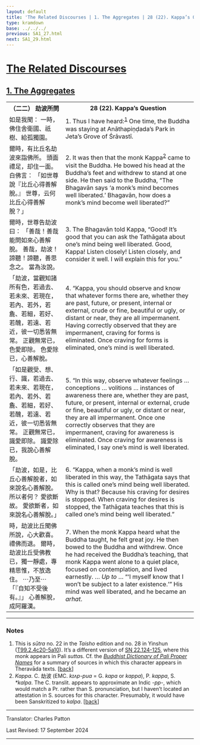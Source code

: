 ```yaml
---
layout: default
title: 'The Related Discourses | 1. The Aggregates | 28 (22). Kappa’s Question'
type: kramdown
base: ../../../
previous: SA1_27.html
next: SA1_29.html
---
```


<h1><a href='../index.html'>The Related Discourses</a></h1>
<h2><a href='index.html'>1. The Aggregates</a></h2>

<table class="trans">
  <th class='ch'>（二二） 劫波所問</th>
  <th class='en'>28 (22). Kappa’s Question</th>
  <tr>
    <td class="ch" title='t99.2.4c20'>如是我聞： 一時，佛住舍衛國、祇樹、給孤獨園。</td>
    <td id='p1'>1. Thus I have heard:<sup id="ref1"><a href="#n1">1</a></sup> One time, the Buddha was staying at Anāthapiṇḍada’s Park in Jeta’s Grove of Śrāvastī.</td>
  </tr>
  <tr>
    <td class="ch" title='t99.2.4c21'>爾時，有比丘名劫波來詣佛所。 頭面禮足，却住一面。 白佛言： 「如世尊說『比丘心得善解脫。』 世尊，云何比丘心得善解脫？」</td>
    <td id='p2'>2. It was then that the monk Kappa<sup id="ref2"><a href="#n2">2</a></sup> came to visit the Buddha. He bowed his head at the Buddha’s feet and withdrew to stand at one side. He then said to the Buddha, “The Bhagavān says ‘a monk’s mind becomes well liberated.’ Bhagavān, how does a monk’s mind become well liberated?”</td>
  </tr>
  <tr>
    <td class="ch" title='t99.2.4c24'>爾時，世尊告劫波曰： 「善哉！善哉能問如來心善解脫。 善哉，劫波！諦聽！諦聽，善思念之。 當為汝說。</td>
    <td id='p3'>3. The Bhagavān told Kappa, “Good! It’s good that you can ask the Tathāgata about one’s mind being well liberated. Good, Kappa! Listen closely! Listen closely, and consider it well. I will explain this for you.”</td>
  </tr>
  <tr>
    <td class="ch" title='t99.2.4c26'>「劫波，當觀知諸所有色，若過去、若未來、若現在，若內、若外，若麁、若細，若好、若醜，若遠、若近，彼一切悉皆無常。 正觀無常已，色愛即除。 色愛除已，心善解脫。</td>
    <td id='p4'>4. “Kappa, you should observe and know that whatever forms there are, whether they are past, future, or present, internal or external, crude or fine, beautiful or ugly, or distant or near, they are all impermanent. Having correctly observed that they are impermanent, craving for forms is eliminated. Once craving for forms is eliminated, one’s mind is well liberated.</td>
  </tr>
  <tr>
    <td class="ch" title='t99.2.5a1'>「如是觀受、想、行、識，若過去、若未來、若現在，若內、若外、若麁、若細，若好、若醜，若遠、若近，彼一切悉皆無常。 正觀無常已，識愛即除。 識愛除已，我說心善解脫。</td>
    <td id='p5'>5. “In this way, observe whatever feelings … conceptions … volitions … instances of awareness there are, whether they are past, future, or present, internal or external, crude or fine, beautiful or ugly, or distant or near, they are all impermanent. Once one correctly observes that they are impermanent, craving for awareness is eliminated. Once craving for awareness is eliminated, I say one’s mind is well liberated.</td>
  </tr>
  <tr>
    <td class="ch" title='t99.2.5a4'>「劫波，如是，比丘心善解脫者，如來說名心善解脫。 所以者何？ 愛欲斷故。 愛欲斷者，如來說名心善解脫。」</td>
    <td id='p6'>6. “Kappa, when a monk’s mind is well liberated in this way, the Tathāgata says that this is called one’s mind being well liberated. Why is that? Because his craving for desires is stopped. When craving for desires is stopped, the Tathāgata teaches that this is called one’s mind being well liberated.”</td>
  </tr>
  <tr>
    <td class="ch" title='t99.2.5a7'>時，劫波比丘聞佛所說，心大歡喜。 禮佛而退。 爾時，劫波比丘受佛教已，獨一靜處，專精思惟，不放逸住。 ⋯乃至⋯「『自知不受後有。』」 心善解脫，成阿羅漢。</td>
    <td id='p7'>7. When the monk Kappa heard what the Buddha taught, he felt great joy. He then bowed to the Buddha and withdrew. Once he had received the Buddha’s teaching, that monk Kappa went alone to a quiet place, focused on contemplation, and lived earnestly. … <em>Up to</em> … “‘I myself know that I won’t be subject to a later existence.’” His mind was well liberated, and he became an <em>arhat</em>.</td>
  </tr>
</table>

<hr/>

<h3 id="notes">Notes</h3>

<ol class="notes-list">
<li id="n1">This is <em>sūtra</em> no. 22 in the <cite>Taisho</cite> edition and no. 28 in Yinshun (<a href="https://cbetaonline.dila.edu.tw/zh/T02n0099_p0004c20" target="_blank">T99.2.4c20-5a10</a>). It’s a different version of <a href="https://suttacentral.net/sn22.124" target="_blank">SN 22.124-125</a>, where this monk appears in Pali <em>sutta</em>s. Cf. the <cite><a href="https://www.palikanon.com/english/pali_names/ka/kappa.htm" target="_blank">Buddhist Dictionary of Pali Proper Names</a></cite> for a summary of sources in which this character appears in Theravāda texts. [<a href="#ref1">back</a>]</li>
<li id="n2"><em>Kappa</em>. C. 劫波 (EMC. <em>kɪʌp-pua</em> = G. <em>kapa</em> or <em>kappa</em>), P. <em>kappa</em>, S. <em>*kalpa</em>. The C. translit. appears to approximate an Indic <em>-pp-</em>, which would match a Pr. rather than S. pronunciation, but I haven’t located an attestation in S. sources for this character. Presumably, it would have been Sanskritized to <em>kalpa</em>. [<a href="#ref2">back</a>]</li>
</ol>
<hr/>

<p class="translator">Translator: Charles Patton</p>
<p class='revised'>Last Revised: 17 September 2024</p>

<hr/>
